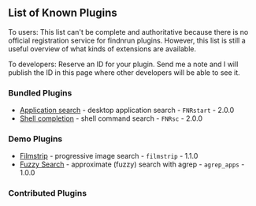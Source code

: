 ## List of Known Plugins

To users: This list can't be complete and authoritative because there
is no official registration service for findnrun plugins. However,
this list is still a useful overview of what kinds of extensions are
available.

To developers: Reserve an ID for your plugin. Send me a note and I will
publish the ID in this page where other developers will be able to see
it.

### Bundled Plugins

 * [Application search](https://github.com/step-/find-n-run) - desktop application search  - `FNRstart` - 2.0.0
 * [Shell completion](https://github.com/step-/find-n-run) - shell command search  - `FNRsc` - 2.0.0

### Demo Plugins

 * [Filmstrip](https://github.com/step-/find-n-run/tree/master/usr/share/findnrun/doc/examples) - progressive image search  - `filmstrip` - 1.1.0
 * [Fuzzy Search](https://github.com/step-/find-n-run/tree/master/usr/share/findnrun/doc/examples) - approximate (fuzzy) search with agrep - `agrep_apps` - 1.0.0

### Contributed Plugins

